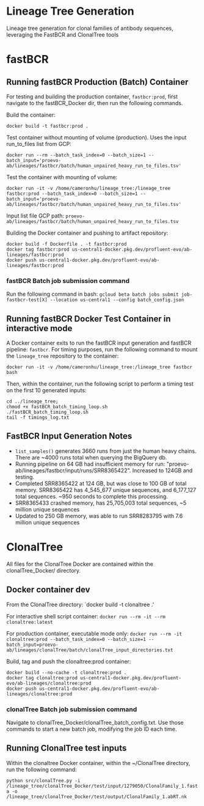 # Lineage Tree Generation

Lineage tree generation for clonal families of antibody sequences, leveraging the FastBCR and ClonalTree tools

# fastBCR

## Running fastBCR Production (Batch) Container

For testing and building the production container, `fastbcr:prod`, first navigate to the fastBCR_Docker dir, then run the following commands.

Build the container:
```
docker build -t fastbcr:prod .
```

Test container without mounting of volume (production). Uses the input run_to_files list from GCP:
```
docker run --rm --batch_task_index=0 --batch_size=1 --batch_input='proevo-ab/lineages/fastbcr/batch/human_unpaired_heavy_run_to_files.tsv'
```

Test the container with mounting of volume:
```
docker run -it -v /home/cameronhu/lineage_tree:/lineage_tree fastbcr:prod --batch_task_index=0 --batch_size=1 --batch_input='proevo-ab/lineages/fastbcr/batch/human_unpaired_heavy_run_to_files.tsv'
```

Input list file GCP path: `proevo-ab/lineages/fastbcr/batch/human_unpaired_heavy_run_to_files.tsv`


Building the Docker container and pushing to artifact repository:

```
docker build -f Dockerfile . -t fastbcr:prod
docker tag fastbcr:prod us-central1-docker.pkg.dev/profluent-evo/ab-lineages/fastbcr:prod
docker push us-central1-docker.pkg.dev/profluent-evo/ab-lineages/fastbcr:prod
```

### fastBCR Batch job submission command
Run the following command in bash:
`gcloud beta batch jobs submit job-fastbcr-test[X] --location us-central1 --config batch_config.json`

## Running fastBCR Docker Test Container in interactive mode

A Docker container exits to run the fastBCR input generation and fastBCR pipeline: `fastbcr`. For timing purposes, run the following command to mount the `lineage_tree` repository to the container:

```
docker run -it -v /home/cameronhu/lineage_tree:/lineage_tree fastbcr bash
```

Then, within the container, run the following script to perform a timing test on the first 10 generated inputs:

```
cd ../lineage_tree;
chmod +x fastBCR_batch_timing_loop.sh
./fastBCR_batch_timing_loop.sh
tail -f timings_log.txt
```

## FastBCR Input Generation Notes

- `list_samples()` generates 3660 runs from just the human heavy chains. There are ~4000 runs total when querying the BigQuery db.
- Running pipeline on 64 GB had insufficient memory for run: "proevo-ab/lineages/fastbcr/input/runs/SRR8365422". Increased to 124GB and testing.
- Completed SRR8365422 at 124 GB, but was close to 100 GB of total memory. SRR8365422 has 4_545_677 unique  sequences, and 6_177_127 total sequences. ~950 seconds to complete this processing.
- SRR8365433 crashed memory, has 25,705,003 total sequences, ~5 million unique sequences
- Updated to 250 GB memory, was able to run SRR8283795 with 7.6 million unique sequences

# ClonalTree

All files for the ClonalTree Docker are contained within the clonalTree_Docker/ directory.

## Docker container dev
From the ClonalTree directory: `docker build -t clonaltree .'

For interactive shell script container: `docker run --rm -it --rm clonaltree:latest`

For production container, executable mode only:
`docker run --rm -it clonaltree:prod --batch_task_index=0 --batch_size=1 --batch_input=proevo-ab/lineages/clonalTree/batch/clonalTree_input_directories.txt`

Build, tag and push the clonaltree:prod container:
```
docker build --no-cache -t clonaltree:prod .
docker tag clonaltree:prod us-central1-docker.pkg.dev/profluent-evo/ab-lineages/clonaltree:prod
docker push us-central1-docker.pkg.dev/profluent-evo/ab-lineages/clonaltree:prod
```

### clonalTree Batch job submission command
Navigate to clonalTree_Docker/clonalTree_batch_config.txt. Use those commands to start a new batch job, modifying the job ID each time.

## Running ClonalTree test inputs

Within the clonaltree Docker container, within the ~/ClonalTree directory, run the following command:

```python src/clonalTree.py -i /lineage_tree/clonalTree_Docker/test/input/1279050/ClonalFamily_1.fasta -o /lineage_tree/clonalTree_Docker/test/output/ClonalFamily_1.abRT.nk```
